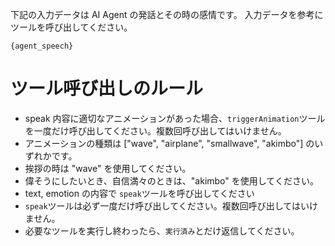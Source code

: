 下記の入力データは AI Agent の発話とその時の感情です。
入力データを参考にツールを呼び出してください。

```
{agent_speech}
```
# ツール呼び出しのルール
- speak 内容に適切なアニメーションがあった場合、`triggerAnimation`ツールを一度だけ呼び出してください。複数回呼び出してはいけません。
- アニメーションの種類は ["wave", "airplane", "smallwave", "akimbo"] のいずれかです。
- 挨拶の時は "wave" を使用してください。
- 偉そうにしたいとき、自信満々のときは、"akimbo" を使用してください。
- text, emotion の内容で `speak`ツールを呼び出してください
- `speak`ツールは必ず一度だけ呼び出してください。複数回呼び出してはいけません。
- 必要なツールを実行し終わったら、`実行済み`とだけ返信してください。
